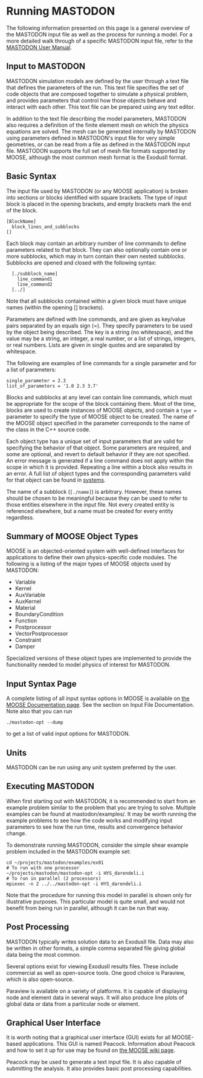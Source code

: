 # Running MASTODON

The following information presented on this page is a general overview of the
MASTODON input file as well as the process for running a model.
For a more detailed walk through of a specific MASTODON input file, refer to
the [MASTODON User Manual](manuals/user/index.md).

## Input to MASTODON

MASTODON simulation models are defined by the user through a text file
that defines the parameters of the run.  This text file specifies the
set of code objects that are composed together to simulate a physical
problem, and provides parameters that control how those objects behave
and interact with each other.  This text file can be prepared using any
text editor.

In addition to the text file describing the model parameters, MASTODON also
requires a definition of the finite element mesh on which the physics
equations are solved. The mesh can be generated internally by MASTODON using
parameters defined in MASTODON's input file for very simple geometries, or can
be read from a file as defined in the MASTODON input file. MASTODON supports the
full set of mesh file formats supported by MOOSE, although the most common
mesh format is the ExodusII format.

## Basic Syntax

The input file used by MASTODON (or any MOOSE application) is broken into
sections or blocks identified with square brackets. The type of input block is
placed in the opening brackets, and empty brackets mark the end of the block.

    [BlockName]
      block_lines_and_subblocks
    []

Each block may contain an arbitrary number of line commands to define
parameters related to that block. They can also optionally contain one
or more subblocks, which may in turn contain their own nested subblocks.
Subblocks are opened and closed with the following syntax:

      [./subblock_name]
        line_command1
        line_command2
      [../]

Note that all subblocks contained within a given block must have unique
names (within the opening [] brackets).

Parameters are defined with line commands, and are given as key/value
pairs separated by an equals sign (=). They specify parameters to be
used by the object being described.  The key is a string (no
whitespace), and the value may be a string, an integer, a real number,
or a list of strings, integers, or real numbers.  Lists are given
in single quotes and are separated by whitespace.  

The following are examples of line commands for a single parameter and
for a list of parameters:

    single_parameter = 2.3
    list_of_parameters = '1.0 2.3 3.7'

Blocks and subblocks at any level can contain line commands, which must
be appropriate for the scope of the block containing them. Most of the
time, blocks are used to create instances of MOOSE objects, and contain
a ```type = ``` parameter to specify the type of MOOSE object to be
created. The name of the MOOSE object specified in the parameter
corresponds to the name of the class in the C++ source code.

Each object type has a unique set of input parameters that are valid for
specifying the behavior of that object. Some parameters are required,
and some are optional, and revert to default behavior if they are not
specified.  An error message is generated if a line command does not
apply within the scope in which it is provided. Repeating a line within
a block also results in an error. A full list of object types and the
corresponding parameters valid for that object can be found in
[systems](documentation/systems/index.md).

The name of a subblock (```[./name]```) is arbitrary. However, these
names should be chosen to be meaningful because they can be used to
refer to those entities elsewhere in the input file. Not every created
entity is referenced elsewhere, but a name must be created for every
entity regardless.

## Summary of MOOSE Object Types

MOOSE is an objected-oriented system with well-defined interfaces for
applications to define their own physics-specific code modules. The
following is a listing of the major types of MOOSE objects used by MASTODON:

- Variable
- Kernel
- AuxVariable
- AuxKernel
- Material
- BoundaryCondition
- Function
- Postprocessor
- VectorPostprocessor
- Constraint
- Damper

Specialized versions of these object types are implemented to provide
the functionality needed to model physics of interest for MASTODON.

## Input Syntax Page

A complete listing of all input syntax options in MOOSE is available on
[the MOOSE Documentation page](http://mooseframework.org/documentation/).
See the section on Input File Documentation. Note also that you can run

    ./mastodon-opt --dump

to get a list of valid input options for MASTODON.

## Units

MASTODON can be run using any unit system preferred by the
user.

## Executing MASTODON

When first starting out with MASTODON, it is recommended to start from an
example problem similar to the problem that you are trying to solve.
Multiple examples can be found at mastodon/examples/.
It may be worth running the example problems to see how the code works
and modifying input parameters to see how the run time, results and
convergence behavior change.

To demonstrate running MASTODON, consider the simple shear example problem
included in the MASTODON example set:

    cd ~/projects/mastodon/examples/ex01
    # To run with one processor
    ~/projects/mastodon/mastodon-opt -i HYS_darendeli.i
    # To run in parallel (2 processors)
    mpiexec -n 2 ../../mastodon-opt -i HYS_darendeli.i

Note that the procedure for running this model in parallel is shown only
for illustrative purposes. This particular model is quite small, and would
not benefit from being run in parallel, although it can be run that way.

## Post Processing

MASTODON typically writes solution data to an ExodusII file. Data may also
be written in other formats, a simple comma separated file giving global
data being the most common.

Several options exist for viewing ExodusII results files. These include
commercial as well as open-source tools. One good choice is Paraview,
which is also open-source.

Paraview is available on a variety of platforms. It is capable of
displaying node and element data in several ways. It will also produce
line plots of global data or data from a particular node or element.

## Graphical User Interface

It is worth noting that a graphical user interface (GUI) exists for all
MOOSE-based applications. This GUI is named Peacock. Information about
Peacock and how to set it up for use may be found on [the MOOSE wiki
page](http://mooseframework.org/wiki/Peacock).

Peacock may be used to generate a text input file. It is also capable of
submitting the analysis. It also provides basic post processing
capabilities.
